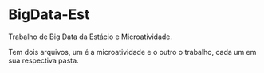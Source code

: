 # BigData-Est
Trabalho de Big Data da Estácio e Microatividade.

Tem dois arquivos, um é a microatividade e o outro o trabalho, cada um em sua respectiva pasta.
